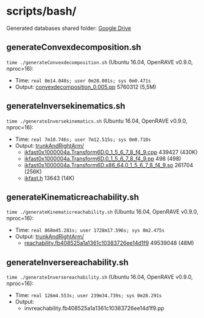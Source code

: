 # scripts/bash/

Generated databases shared folder: [Google Drive](https://drive.google.com/open?id=1rciTIe6PBdwD7wlEoS3ymiKYYTbrDcQw)

## generateConvexdecomposition.sh
`time ./generateConvexdecomposition.sh` (Ubuntu 16.04, OpenRAVE v0.9.0, nproc=16):
- Time: `real 0m14.048s; user 0m28.001s; sys 0m0.471s`
- Output: [convexdecomposition_0.005.pp](https://drive.google.com/open?id=1aoAnYYqi3b8g5s3vsYmriGfmBYQaVUqt) 5760312 (5,5M)

## generateInversekinematics.sh
`time ./generateInversekinematics.sh` (Ubuntu 16.04, OpenRAVE v0.9.0, nproc=16):
- Time: `real 7m10.746s; user 7m12.515s; sys 0m0.710s`
- Output: [trunkAndRightArm/](https://drive.google.com/open?id=1t3mljSRmtkJwPRcc_qseFWLjl0yQ7GVF)
    - [ikfast0x1000004a.Transform6D.0_1_5_6_7_8_f4_9.cpp](https://drive.google.com/open?id=1gTtphXjV26k7zN6QVneAeL04bchM8zuA) 439427 (430K)
    - [ikfast0x1000004a.Transform6D.0_1_5_6_7_8_f4_9.pp](https://drive.google.com/open?id=1WuMsEdfGXuJ0ny4DqAoXFHGhiznVAdyN) 498 (498)
    - [ikfast0x1000004a.Transform6D.x86_64.0_1_5_6_7_8_f4_9.so](https://drive.google.com/open?id=1HCoZBRzn6COciBfOfgXfqzys4GyPVLNm) 261704 (256K)
    - [ikfast.h](https://drive.google.com/open?id=1X7h3b5uQeFLAE_4V-x9L7VkesuXS7QUI) 13643 (14K)

## generateKinematicreachability.sh
`time ./generateKinematicreachability.sh` (Ubuntu 16.04, OpenRAVE v0.9.0, nproc=16):
- Time: `real 868m45.281s; user 1728m17.596s; sys 0m2.475s`
- Output: [trunkAndRightArm/](https://drive.google.com/open?id=1t3mljSRmtkJwPRcc_qseFWLjl0yQ7GVF)
    - [reachability.fb408525a1a1361c10383726ee14d1f9](https://drive.google.com/open?id=1it4y7Wd5KXKaBKR9BzSzaTb2wIafH5G4) 49539048 (48M)

## generateInversereachability.sh
`time ./generateInversereachability.sh` (Ubuntu 16.04, OpenRAVE v0.9.0, nproc=16):
- Time: `real 126m4.553s; user 239m34.739s; sys 0m28.291s`
- Output:
    - invreachability.fb408525a1a1361c10383726ee14d1f9.pp
